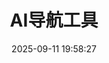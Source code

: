 ---
title: AI导航工具
date: 2025-09-11 19:58:27
type: links
data: tlink
cover: "https://image.laogou717.com/file/image/blog/1757581251201_ban.jpg"
desc: 一切开始的地方
leftend: ""
rightend: ""
rightbtnlink: "https://www.laogou717.com/tlink"
banner: true
---